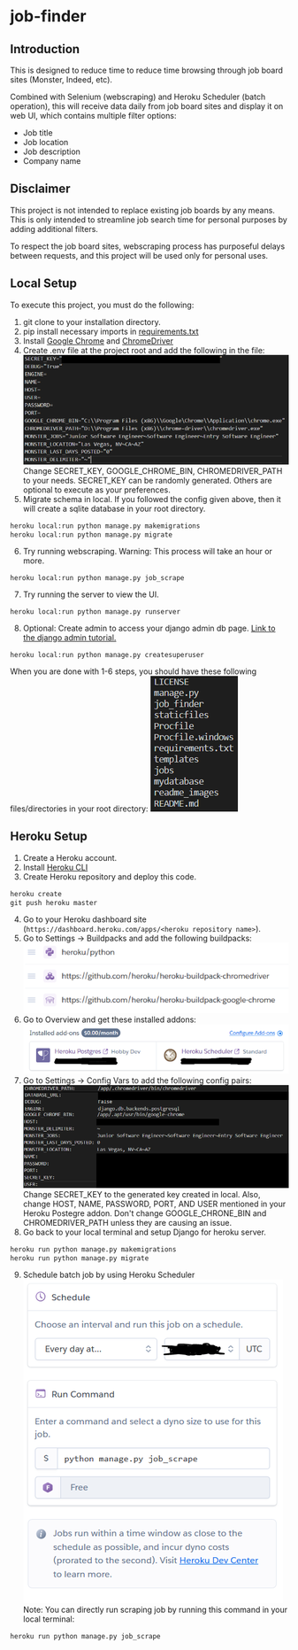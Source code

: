 # job-finder

<h2>Introduction</h2>

This is designed to reduce time to reduce time browsing through job board sites (Monster, Indeed, etc).

Combined with Selenium (webscraping) and Heroku Scheduler (batch operation), this will receive data daily from job board sites and display it on web UI, which contains multiple filter options:
* Job title
* Job location
* Job description
* Company name

<h2>Disclaimer</h2>

This project is not intended to replace existing job boards by any means. This is only intended to streamline job search time for personal purposes by adding additional filters. 

To respect the job board sites, webscraping process has purposeful delays between requests, and this project will be used only for personal uses.

<h2>Local Setup</h2>

To execute this project, you must do the following:
1. git clone to your installation directory.
2. pip install necessary imports in [requirements.txt](requirements.txt)
3. Install [Google Chrome](https://www.google.com/chrome/) and [ChromeDriver](https://chromedriver.chromium.org/downloads)
4. Create .env file at the project root and add the following in the file: ![sample local config](readme_images/sample_local_env_config.png) Change SECRET_KEY, GOOGLE_CHROME_BIN, CHROMEDRIVER_PATH to your needs. SECRET_KEY can be randomly generated. Others are optional to execute as your preferences. 
5. Migrate schema in local. If you followed the config given above, then it will create a sqlite database in your root directory. 
```
heroku local:run python manage.py makemigrations
heroku local:run python manage.py migrate
```
6. Try running webscraping. Warning: This process will take an hour or more.
```
heroku local:run python manage.py job_scrape
```
7. Try running the server to view the UI.
```
heroku local:run python manage.py runserver
```
8. Optional: Create admin to access your django admin db page. [Link to the django admin tutorial.](https://developer.mozilla.org/en-US/docs/Learn/Server-side/Django/Admin_site)
```
heroku local:run python manage.py createsuperuser
```
When you are done with 1-6 steps, you should have these following files/directories in your root directory:
![root directory](readme_images/root_directory.PNG)

<h2>Heroku Setup</h2>

1. Create a Heroku account.
2. Install [Heroku CLI](https://devcenter.heroku.com/articles/getting-started-with-python#set-up)
3. Create Heroku repository and deploy this code.
```
heroku create
git push heroku master
```
4. Go to your Heroku dashboard site (`https://dashboard.heroku.com/apps/<heroku repository name>`).
5. Go to Settings -> Buildpacks and add the following buildpacks: ![heroku buildpacks](readme_images/heroku_buildpacks.PNG)
6. Go to Overview and get these installed addons:
![heroku addons](readme_images/heroku_addons.PNG)
7. Go to Settings -> Config Vars to add the following config pairs: ![sample heroku config](readme_images/sample_heroku_server_config.png) Change SECRET_KEY to the generated key created in local. Also, change HOST, NAME, PASSWORD, PORT, AND USER mentioned in your Heroku Postegre addon. Don't change GOOGLE_CHRONE_BIN and CHROMEDRIVER_PATH unless they are causing an issue.
8. Go back to your local terminal and setup Django for heroku server.
```
heroku run python manage.py makemigrations
heroku run python manage.py migrate
```
9. Schedule batch job by using Heroku Scheduler ![heroku scheduler](readme_images/heroku_scheduler.PNG) Note: You can directly run scraping job by running this command in your local terminal:
```
heroku run python manage.py job_scrape
```